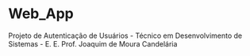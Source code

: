 # Web_App
Projeto de Autenticação de Usuários - Técnico em Desenvolvimento de Sistemas - E. E. Prof. Joaquim de Moura Candelária
